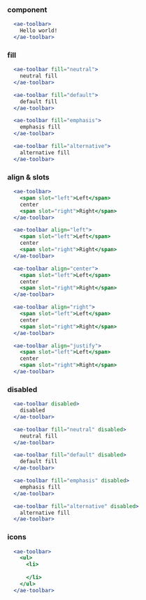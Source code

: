 ### component
```jsx
  <ae-toolbar>
    Hello world!
  </ae-toolbar>
``` 

### fill
```jsx
  <ae-toolbar fill="neutral">
    neutral fill
  </ae-toolbar>
``` 

```jsx
  <ae-toolbar fill="default">
    default fill
  </ae-toolbar>
```

```jsx
  <ae-toolbar fill="emphasis">
    emphasis fill
  </ae-toolbar>
```

```jsx
  <ae-toolbar fill="alternative">
    alternative fill
  </ae-toolbar>
```

### align & slots
```jsx
  <ae-toolbar>
    <span slot="left">Left</span>
    center
    <span slot="right">Right</span>
  </ae-toolbar>
``` 

```jsx
  <ae-toolbar align="left">
    <span slot="left">Left</span>
    center
    <span slot="right">Right</span>
  </ae-toolbar>
``` 

```jsx
  <ae-toolbar align="center">
    <span slot="left">Left</span>
    center
    <span slot="right">Right</span>
  </ae-toolbar>
``` 

```jsx
  <ae-toolbar align="right">
    <span slot="left">Left</span>
    center
    <span slot="right">Right</span>
  </ae-toolbar>
``` 

```jsx
  <ae-toolbar align="justify">
    <span slot="left">Left</span>
    center
    <span slot="right">Right</span>
  </ae-toolbar>
``` 

### disabled
```jsx
  <ae-toolbar disabled>
    disabled
  </ae-toolbar>
``` 

```jsx
  <ae-toolbar fill="neutral" disabled>
    neutral fill
  </ae-toolbar>
``` 

```jsx
  <ae-toolbar fill="default" disabled>
    default fill
  </ae-toolbar>
```

```jsx
  <ae-toolbar fill="emphasis" disabled>
    emphasis fill
  </ae-toolbar>
```

```jsx
  <ae-toolbar fill="alternative" disabled>
    alternative fill
  </ae-toolbar>
```

### icons
```jsx
  <ae-toolbar>
    <ul>
      <li>
        
      </li>
    </ul>
  </ae-toolbar>
``` 
